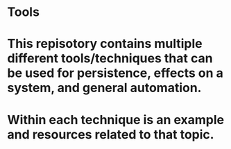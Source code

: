 # Tools

# This repisotory contains multiple different tools/techniques that can be used for persistence, effects on a system, and general automation. 
# Within each technique is an example and resources related to that topic.
